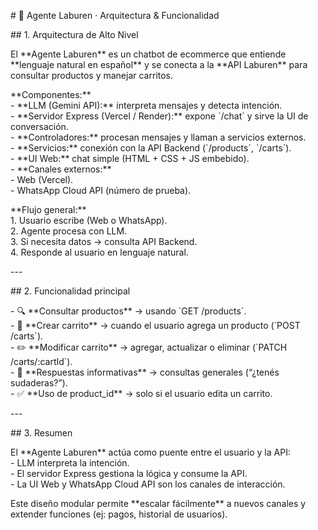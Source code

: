 \# 🤖 Agente Laburen · Arquitectura & Funcionalidad

\#\# 1\. Arquitectura de Alto Nivel

El \*\*Agente Laburen\*\* es un chatbot de ecommerce que entiende \*\*lenguaje natural en español\*\* y se conecta a la \*\*API Laburen\*\* para consultar productos y manejar carritos.

\*\*Componentes:\*\*  
\- \*\*LLM (Gemini API):\*\* interpreta mensajes y detecta intención.    
\- \*\*Servidor Express (Vercel / Render):\*\* expone \`/chat\` y sirve la UI de conversación.    
\- \*\*Controladores:\*\* procesan mensajes y llaman a servicios externos.    
\- \*\*Servicios:\*\* conexión con la API Backend (\`/products\`, \`/carts\`).    
\- \*\*UI Web:\*\* chat simple (HTML \+ CSS \+ JS embebido).    
\- \*\*Canales externos:\*\*    
  \- Web (Vercel).    
  \- WhatsApp Cloud API (número de prueba).  

\*\*Flujo general:\*\*  
1\. Usuario escribe (Web o WhatsApp).    
2\. Agente procesa con LLM.    
3\. Si necesita datos → consulta API Backend.    
4\. Responde al usuario en lenguaje natural.  

\---

\#\# 2\. Funcionalidad principal

\- 🔍 \*\*Consultar productos\*\* → usando \`GET /products\`.    
\- 🛒 \*\*Crear carrito\*\* → cuando el usuario agrega un producto (\`POST /carts\`).    
\- ✏️ \*\*Modificar carrito\*\* → agregar, actualizar o eliminar (\`PATCH /carts/:cartId\`).    
\- 💬 \*\*Respuestas informativas\*\* → consultas generales (“¿tenés sudaderas?”).    
\- ✅ \*\*Uso de product\_id\*\* → solo si el usuario edita un carrito.  

\---

\#\# 3\. Resumen

El \*\*Agente Laburen\*\* actúa como puente entre el usuario y la API:    
\- LLM interpreta la intención.    
\- El servidor Express gestiona la lógica y consume la API.    
\- La UI Web y WhatsApp Cloud API son los canales de interacción.  

Este diseño modular permite \*\*escalar fácilmente\*\* a nuevos canales y extender funciones (ej: pagos, historial de usuarios).

